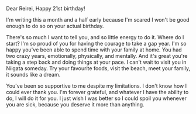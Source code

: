 <meta name="robots" content="noindex">

Dear Reirei,
Happy 21st birthday! 

I'm writing this a month and a half early because I'm scared I won't be good enough to do so on your actual birthday.

There's so much I want to tell you, and so little energy to do it. Where do I start? I'm so proud of you for having the courage to take a gap year. I'm so happy you've been able to spend time with your family at home. You had two crazy years, emotionally, physically, and mentally. And it's great you're taking a step back and doing things at your pace. I can't wait to visit you in Niigata someday. Try your favourite foods, visit the beach, meet your family, it sounds like a dream. 

You've been so supportive to me despite my limitations. I don't know how I could ever thank you. I'm forever grateful, and whatever I have the ability to do, I will do it for you. I just wish I was better so I could spoil you whenever you are sick, because you deserve it more than anything. 
